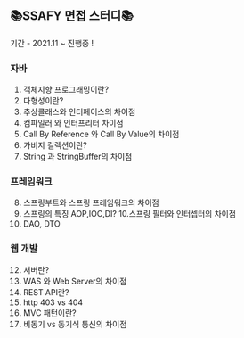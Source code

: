 ## 📚SSAFY 면접 스터디📚

기간 - 2021.11 ~ 진행중 ! 

### 자바
1. 객체지향 프로그래밍이란?
2. 다형성이란?
3. 추상클래스와 인터페이스의 차이점
4. 컴파일러 와 인터프리터 차이점
5. Call By Reference 와 Call By Value의 차이점
6. 가비지 컬렉션이란?
7. String 과 StringBuffer의 차이점

### 프레임워크
8. 스프링부트와 스프링 프레임워크의 차이점
9. 스프링의 특징 AOP,IOC,DI? 
10.스프링 필터와 인터셉터의 차이점
11. DAO, DTO 

### 웹 개발 
12. 서버란?
13. WAS 와 Web Server의 차이점 
14. REST API란?
15. http 403 vs 404 
16. MVC 패턴이란? 
17. 비동기 vs 동기식 통신의 차이점 
